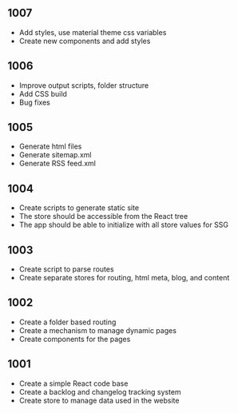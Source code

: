 ## 1007
  - Add styles, use material theme css variables
  - Create new components and add styles

## 1006
  - Improve output scripts, folder structure
  - Add CSS build
  - Bug fixes

## 1005
  - Generate html files
  - Generate sitemap.xml
  - Generate RSS feed.xml

## 1004
  - Create scripts to generate static site
  - The store should be accessible from the React tree
  - The app should be able to initialize with all store values for SSG

## 1003
  - Create script to parse routes 
  - Create separate stores for routing, html meta, blog, and content

## 1002
  - Create a folder based routing
  - Create a mechanism to manage dynamic pages
  - Create components for the pages

## 1001
  - Create a simple React code base
  - Create a backlog and changelog tracking system
  - Create store to manage data used in the website
